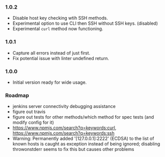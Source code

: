 ### 1.0.2
- Disable host key checking wtih SSH methods.
- Experimental option to use CLI then SSH without SSH keys. (disabled)
- Experimental `curl` method now functioning.

### 1.0.1
- Capture all errors instead of just first.
- Fix potential issue with linter undefined return.

### 1.0.0
- Initial version ready for wide usage.

### Roadmap
- jenkins server connectivity debugging assistance
- figure out travis
- figure out tests for other methods/which method for spec tests (and modify config for it)
- https://www.npmjs.com/search?q=keywords:curl, https://www.npmjs.com/search?q=keywords:ssh
- Warning: Permanently added '[127.0.0.1]:2222' (ECDSA) to the list of known hosts is caught as exception instead of being ignored; disabling throwonstderr seems to fix this but causes other problems
